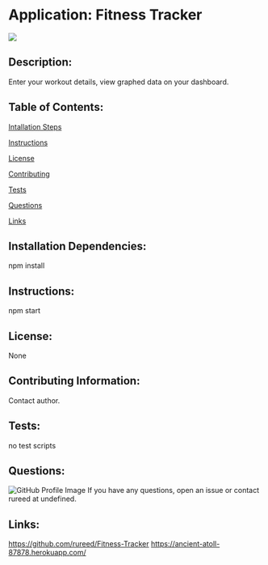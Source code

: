 # Application: Fitness Tracker


<img src=https://img.shields.io/badge/rureed-bootcamp-orange />

## Description:
Enter your workout details, view graphed data on your dashboard.

## Table of Contents:
  [Intallation Steps](#installSteps)  

  [Instructions](#instructions)  

  [License](#license)  

  [Contributing](#contributing)  

  [Tests](#tests)  

  [Questions](#questions)  

  [Links](#links)  


## Installation Dependencies:
npm install

## Instructions:
npm start

## License:
None

## Contributing Information:
Contact author.

## Tests:
no test scripts

## Questions:
![GitHub Profile Image](https://avatars3.githubusercontent.com/u/61715274?v=4)
If you have any questions, open an issue or contact rureed at undefined.

## Links:
https://github.com/rureed/Fitness-Tracker
https://ancient-atoll-87878.herokuapp.com/
